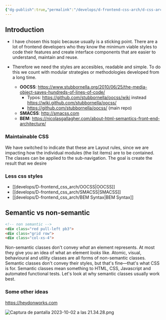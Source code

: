 ```yaml
---
{"dg-publish":true,"permalink":"/develops/d-frontend-css-arch/d-css-architecture/","tags":["css","frontend","english","trends","gardenEntry","gardenEntry"],"noteIcon":""}
---
```


## Introduction

- I have chosen this topic because usually is a sticking point. There are a lot of frontend developers who they know the minimum viable styles to code their features and create interface components that are easier to understand, maintain and reuse.

- Therefore we need the styles are accesibles, readable and simple. To do this we count with modular strategies or methodologies developed from a long time.
	- **OOCSS**: https://www.stubbornella.org/2010/06/25/the-media-object-saves-hundreds-of-lines-of-code/
		- Typos: https://github.com/stubbornella/oocss/wiki instead https://wiki.github.com/stubbornella/oocss/
		- https://github.com/stubbornella/oocss/  (main repo)
	-  **SMACSS**: http://smacss.com
	- **BEM**: https://nicolasgallagher.com/about-html-semantics-front-end-architecture/

### Maintainable CSS
We have switched to indicate that these are Layout rules, since we are impacting how the individual modules (the list items) are to be contained. The classes can be applied to the sub-navigation. The goal is create the result that we desire
### Less css styles

- [[develops/D-frontend_css_arch/OOCSS\|OOCSS]]
- [[develops/D-frontend_css_arch/SMACSS\|SMACSS]]
- [[develops/D-frontend_css_arch/BEM Syntax\|BEM Syntax]]
## Semantic vs non-semantic

```HTML
<!-- non semantic -->
<div class="red pull-left pb3">
<div class="grid row">
<div class="col-xs-4">
```

Non-semantic classes don't convey _what_ an element represents. At most they give you an idea of what an element _looks_ like. Atomic, visual, behavioural and utility classes are all forms of non-semantic classes.
Semantic classes don't convey their styles, but that's fine—that's what CSS is for. Semantic classes mean something to HTML, CSS, Javascript and automated functional tests.
Let's look at why semantic classes usually work best.
### Some other ideas

https://heydonworks.com

![Captura de pantalla 2023-10-02 a las 21.34.28.png](/img/user/sources/img/Captura%20de%20pantalla%202023-10-02%20a%20las%2021.34.28.png)